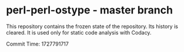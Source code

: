 # perl-perl-ostype - master branch

This repository contains the frozen state of the repository.
Its history is cleared. It is used only for static code
analysis with Codacy.

Commit Time: 1727791717